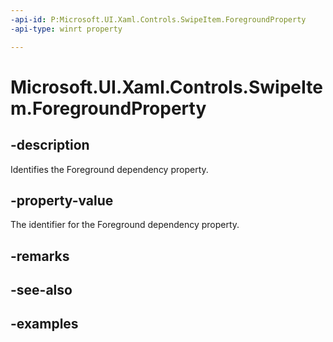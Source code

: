 ```yaml
---
-api-id: P:Microsoft.UI.Xaml.Controls.SwipeItem.ForegroundProperty
-api-type: winrt property

---
```

<!-- Property syntax.
public DependencyProperty ForegroundProperty { get; }
-->

# Microsoft.UI.Xaml.Controls.SwipeItem.ForegroundProperty


## -description

Identifies the Foreground dependency property.


## -property-value

The identifier for the Foreground dependency property.


## -remarks


## -see-also


## -examples


